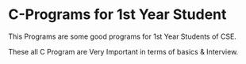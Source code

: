 # C-Programs for 1st Year Student
This Programs are some good programs for 1st Year Students of CSE.

These all C Program are Very Important in terms of basics & Interview.
